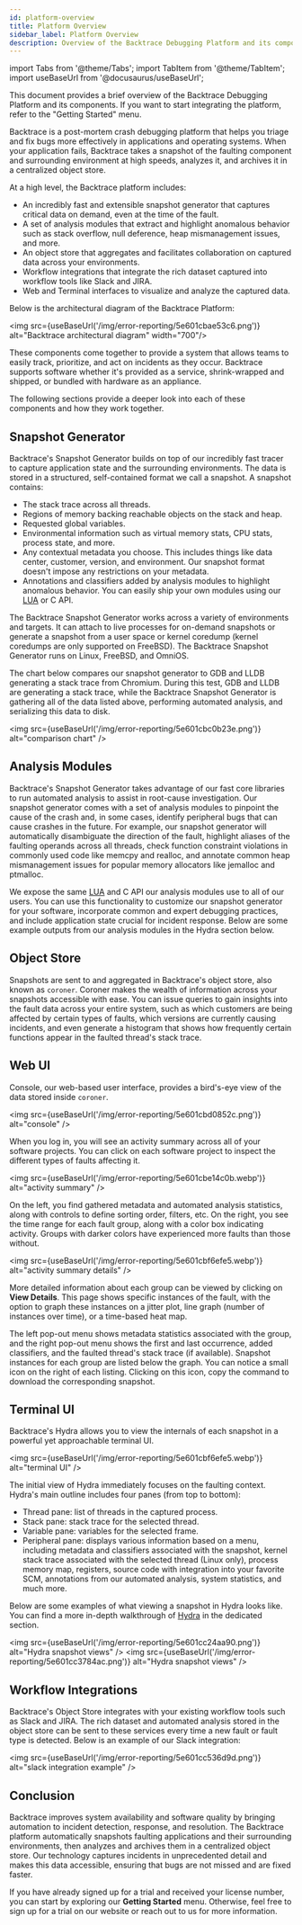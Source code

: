 ```yaml
---
id: platform-overview
title: Platform Overview
sidebar_label: Platform Overview
description: Overview of the Backtrace Debugging Platform and its components.
---
```


import Tabs from '@theme/Tabs';
import TabItem from '@theme/TabItem';
import useBaseUrl from '@docusaurus/useBaseUrl';

This document provides a brief overview of the Backtrace Debugging Platform and its components. If you want to start integrating the platform, refer to the "Getting Started" menu.

Backtrace is a post-mortem crash debugging platform that helps you triage and fix bugs more effectively in applications and operating systems. When your application fails, Backtrace takes a snapshot of the faulting component and surrounding environment at high speeds, analyzes it, and archives it in a centralized object store.

At a high level, the Backtrace platform includes:

- An incredibly fast and extensible snapshot generator that captures critical data on demand, even at the time of the fault.
- A set of analysis modules that extract and highlight anomalous behavior such as stack overflow, null deference, heap mismanagement issues, and more.
- An object store that aggregates and facilitates collaboration on captured data across your environments.
- Workflow integrations that integrate the rich dataset captured into workflow tools like Slack and JIRA.
- Web and Terminal interfaces to visualize and analyze the captured data.

Below is the architectural diagram of the Backtrace Platform:

<img src={useBaseUrl('/img/error-reporting/5e601cbae53c6.png')} alt="Backtrace architectural diagram" width="700"/>

These components come together to provide a system that allows teams to easily track, prioritize, and act on incidents as they occur. Backtrace supports software whether it's provided as a service, shrink-wrapped and shipped, or bundled with hardware as an appliance.

The following sections provide a deeper look into each of these components and how they work together.

## Snapshot Generator

Backtrace's Snapshot Generator builds on top of our incredibly fast tracer to capture application state and the surrounding environments. The data is stored in a structured, self-contained format we call a snapshot. A snapshot contains:

- The stack trace across all threads.
- Regions of memory backing reachable objects on the stack and heap.
- Requested global variables.
- Environmental information such as virtual memory stats, CPU stats, process state, and more.
- Any contextual metadata you choose. This includes things like data center, customer, version, and environment. Our snapshot format doesn't impose any restrictions on your metadata.
- Annotations and classifiers added by analysis modules to highlight anomalous behavior. You can easily ship your own modules using our [LUA](/error-reporting/advanced/ptrace/) or C API.

The Backtrace Snapshot Generator works across a variety of environments and targets. It can attach to live processes for on-demand snapshots or generate a snapshot from a user space or kernel coredump (kernel coredumps are only supported on FreeBSD). The Backtrace Snapshot Generator runs on Linux, FreeBSD, and OmniOS.

The chart below compares our snapshot generator to GDB and LLDB generating a stack trace from Chromium. During this test, GDB and LLDB are generating a stack trace, while the Backtrace Snapshot Generator is gathering all of the data listed above, performing automated analysis, and serializing this data to disk.

<img src={useBaseUrl('/img/error-reporting/5e601cbc0b23e.png')} alt="comparison chart" />

## Analysis Modules

Backtrace's Snapshot Generator takes advantage of our fast core libraries to run automated analysis to assist in root-cause investigation. Our snapshot generator comes with a set of analysis modules to pinpoint the cause of the crash and, in some cases, identify peripheral bugs that can cause crashes in the future. For example, our snapshot generator will automatically disambiguate the direction of the fault, highlight aliases of the faulting operands across all threads, check function constraint violations in commonly used code like memcpy and realloc, and annotate common heap mismanagement issues for popular memory allocators like jemalloc and ptmalloc.

We expose the same [LUA](/error-reporting/advanced/ptrace/) and C API our analysis modules use to all of our users. You can use this functionality to customize our snapshot generator for your software, incorporate common and expert debugging practices, and include application state crucial for incident response. Below are some example outputs from our analysis modules in the Hydra section below.

## Object Store

Snapshots are sent to and aggregated in Backtrace's object store, also known as `coroner`. Coroner makes the wealth of information across your snapshots accessible with ease. You can issue queries to gain insights into the fault data across your entire system, such as which customers are being affected by certain types of faults, which versions are currently causing incidents, and even generate a histogram that shows how frequently certain functions appear in the faulted thread's stack trace.

## Web UI

Console, our web-based user interface, provides a bird's-eye view of the data stored inside `coroner`.

<img src={useBaseUrl('/img/error-reporting/5e601cbd0852c.png')} alt="console" />

When you log in, you will see an activity summary across all of your software projects. You can click on each software project to inspect the different types of faults affecting it.

<img src={useBaseUrl('/img/error-reporting/5e601cbe14c0b.webp')} alt="activity summary" />

On the left, you find gathered metadata and automated analysis statistics, along with controls to define sorting order, filters, etc. On the right, you see the time range for each fault group, along with a color box indicating activity. Groups with darker colors have experienced more faults than those without.

<img src={useBaseUrl('/img/error-reporting/5e601cbf6efe5.webp')} alt="activity summary details" />

More detailed information about each group can be viewed by clicking on **View Details**. This page shows specific instances of the fault, with the option to graph these instances on a jitter plot, line graph (number of instances over time), or a time-based heat map.

The left pop-out menu shows metadata statistics associated with the group, and the right pop-out menu shows the first and last occurrence, added classifiers, and the faulted thread's stack trace (if available). Snapshot instances for each group are listed below the graph. You can notice a small icon on the right of each listing. Clicking on this icon, copy the command to download the corresponding snapshot.

## Terminal UI

Backtrace's Hydra allows you to view the internals of each snapshot in a powerful yet approachable terminal UI.

<img src={useBaseUrl('/img/error-reporting/5e601cbf6efe5.webp')} alt="terminal UI" />

The initial view of Hydra immediately focuses on the faulting context. Hydra's main outline includes four panes (from top to bottom):

- Thread pane: list of threads in the captured process.
- Stack pane: stack trace for the selected thread.
- Variable pane: variables for the selected frame.
- Peripheral pane: displays various information based on a menu, including metadata and classifiers associated with the snapshot, kernel stack trace associated with the selected thread (Linux only), process memory map, registers, source code with integration into your favorite SCM, annotations from our automated analysis, system statistics, and much more.

Below are some examples of what viewing a snapshot in Hydra looks like. You can find a more in-depth walkthrough of [Hydra](/error-reporting/advanced/hydra/usage/) in the dedicated section.

<img src={useBaseUrl('/img/error-reporting/5e601cc24aa90.png')} alt="Hydra snapshot views" />
<img src={useBaseUrl('/img/error-reporting/5e601cc3784ac.png')} alt="Hydra snapshot views" />

## Workflow Integrations

Backtrace's Object Store integrates with your existing workflow tools such as Slack and JIRA. The rich dataset and automated analysis stored in the object store can be sent to these services every time a new fault or fault type is detected. Below is an example of our Slack integration:

<img src={useBaseUrl('/img/error-reporting/5e601cc536d9d.png')} alt="slack integration example" />

## Conclusion

Backtrace improves system availability and software quality by bringing automation to incident detection, response, and resolution. The Backtrace platform automatically snapshots faulting applications and their surrounding environments, then analyzes and archives them in a centralized object store. Our technology captures incidents in unprecedented detail and makes this data accessible, ensuring that bugs are not missed and are fixed faster.

If you have already signed up for a trial and received your license number, you can start by exploring our **Getting Started** menu. Otherwise, feel free to sign up for a trial on our website or reach out to us for more information.
